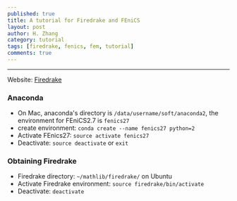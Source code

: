 ```yaml
---
published: true
title: A tutorial for Firedrake and FEniCS
layout: post
author: H. Zhang
category: tutorial 
tags: [firedrake, fenics, fem, tutorial]
comments: true 
---
```


---

Website: [Firedrake](http://www.firedrakeproject.org/)

### Anaconda ###
- On Mac, anaconda's directory is `/data/username/soft/anaconda2`, the environment for FEniCS2.7 is `fenics27`
- create environment: `conda create --name fenics27 python=2`
- Activate FEnics27: `source activate fenics27`
- Deactivate: `source deactivate` or `exit`

### Obtaining Firedrake ###

- Firedrake directory: `~/mathlib/firedrake/` on Ubuntu
- Activate Firedrake environment: `source firedrake/bin/activate`
- Deactivate: `deactivate`



